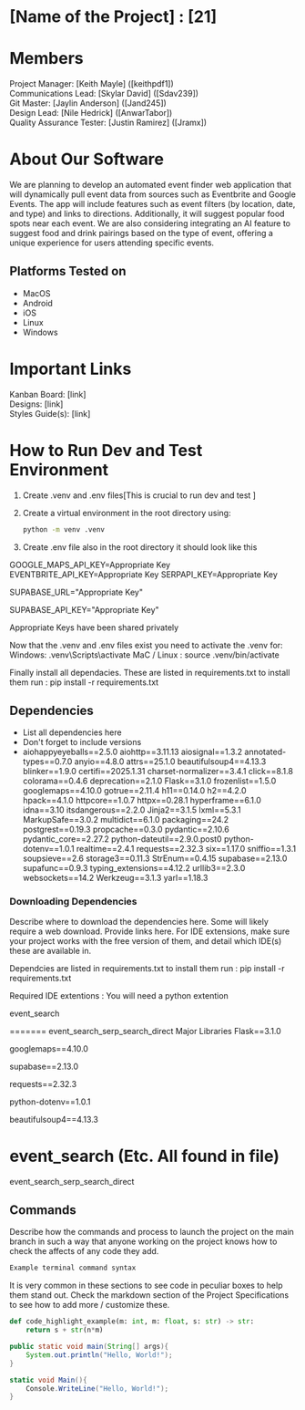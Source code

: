 # [Name of the Project] : [21]
# Members
Project Manager: [Keith Mayle] ([keithpdf1])\
Communications Lead: [Skylar David] ([Sdav239])\
Git Master: [Jaylin Anderson] ([Jand245])\
Design Lead: [Nile Hedrick] ([AnwarTabor])\
Quality Assurance Tester: [Justin Ramirez] ([Jramx])

# About Our Software

We are planning to develop an automated event finder web application that will dynamically pull event data from sources such as Eventbrite and Google Events. The app will include features such as event filters (by location, date, and type) and links to directions. Additionally, it will suggest popular food spots near each event.
We are also considering integrating an AI feature to suggest food and drink pairings based on the type of event, offering a unique experience for users attending specific events.

## Platforms Tested on
- MacOS
- Android
- iOS
- Linux
- Windows
# Important Links
Kanban Board: [link]\
Designs: [link]\
Styles Guide(s): [link]

# How to Run Dev and Test Environment
1) Create .venv and .env files[This is crucial to run dev and test ]
   
2) Create a virtual environment in the root directory using:
   ```bash
   python -m venv .venv

 3) Create .env file also in the root directory it should look like this
    
GOOGLE_MAPS_API_KEY=Appropriate Key
EVENTBRITE_API_KEY=Appropriate Key
SERPAPI_KEY=Appropriate Key

SUPABASE_URL="Appropriate Key"

SUPABASE_API_KEY="Appropriate Key"

Appropriate Keys have been shared privately

Now that the .venv and .env files exist you need to activate the .venv
for:
Windows: .venv\Scripts\activate
MaC / Linux : source .venv/bin/activate

Finally install all dependacies. These are listed in requirements.txt
to install them run : pip install -r requirements.txt
    


## Dependencies
- List all dependencies here
- Don't forget to include versions
- aiohappyeyeballs==2.5.0
aiohttp==3.11.13
aiosignal==1.3.2
annotated-types==0.7.0
anyio==4.8.0
attrs==25.1.0
beautifulsoup4==4.13.3
blinker==1.9.0
certifi==2025.1.31
charset-normalizer==3.4.1
click==8.1.8
colorama==0.4.6
deprecation==2.1.0
Flask==3.1.0
frozenlist==1.5.0
googlemaps==4.10.0
gotrue==2.11.4
h11==0.14.0
h2==4.2.0
hpack==4.1.0
httpcore==1.0.7
httpx==0.28.1
hyperframe==6.1.0
idna==3.10
itsdangerous==2.2.0
Jinja2==3.1.5
lxml==5.3.1
MarkupSafe==3.0.2
multidict==6.1.0
packaging==24.2
postgrest==0.19.3
propcache==0.3.0
pydantic==2.10.6
pydantic_core==2.27.2
python-dateutil==2.9.0.post0
python-dotenv==1.0.1
realtime==2.4.1
requests==2.32.3
six==1.17.0
sniffio==1.3.1
soupsieve==2.6
storage3==0.11.3
StrEnum==0.4.15
supabase==2.13.0
supafunc==0.9.3
typing_extensions==4.12.2
urllib3==2.3.0
websockets==14.2
Werkzeug==3.1.3
yarl==1.18.3

### Downloading Dependencies
Describe where to download the dependencies here. Some will likely require a web download. Provide links here. For IDE extensions, make sure your project works with the free version of them, and detail which IDE(s) these are available in.

Dependcies are listed in requirements.txt
to install them run : pip install -r requirements.txt

Required IDE extentions : You will need a python extention

 event_search

=======
event_search_serp_search_direct
Major Libraries
Flask==3.1.0

googlemaps==4.10.0

supabase==2.13.0

requests==2.32.3

python-dotenv==1.0.1

beautifulsoup4==4.13.3

 event_search
(Etc. All found in file)
=======

event_search_serp_search_direct

## Commands
Describe how the commands and process to launch the project on the main branch in such a way that anyone working on the project knows how to check the affects of any code they add.

```sh
Example terminal command syntax
```

It is very common in these sections to see code in peculiar boxes to help them stand out. Check the markdown section of the Project Specifications to see how to add more / customize these.

```python
def code_highlight_example(m: int, m: float, s: str) -> str:
	return s + str(n*m)
```

```java
public static void main(String[] args){
	System.out.println("Hello, World!");
}
```

```c#
static void Main(){
	Console.WriteLine("Hello, World!");
}
```
